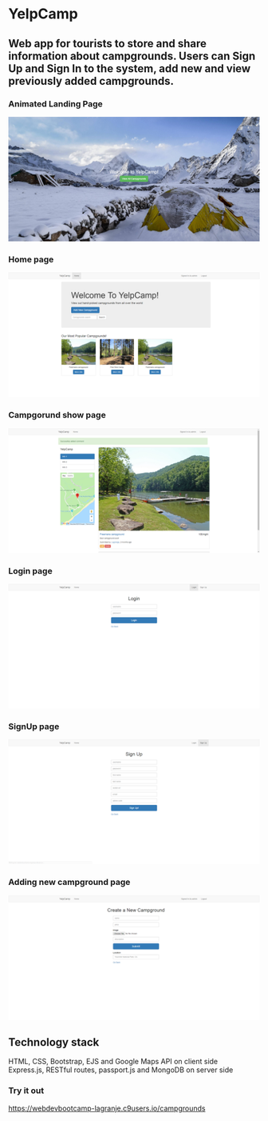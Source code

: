 # YelpCamp
## Web app for tourists to store and share information about campgrounds. Users can Sign Up and Sign In to the system, add new and view previously added campgrounds.
### Animated Landing Page
![Landing](./doc/1screen.png)
### Home page
![Main page](./doc/2screen.png)
### Campgorund show page
![Show page](./doc/3screen.png)
### Login page
![Login page](./doc/4screen.png)
### SignUp page
![SignUp page](./doc/5screen.png)
### Adding new campground page
![New campground page](./doc/6screen.png)

## Technology stack
HTML, CSS, Bootstrap, EJS and Google Maps API on client side <br/>
Express.js, RESTful routes, passport.js and MongoDB on server side 

### Try it out
https://webdevbootcamp-lagranje.c9users.io/campgrounds
